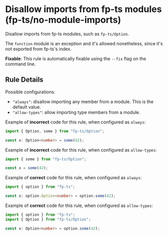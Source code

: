 # Disallow imports from fp-ts modules (fp-ts/no-module-imports)

Disallow imports from fp-ts modules, such as `fp-ts/Option`.

The `function` module is an exception and it's allowed nonetheless, since it's
not exported from fp-ts's index.

**Fixable**: This rule is automatically fixable using the `--fix` flag on the
command line.

## Rule Details

Possible configurations:

- `"always"`: disallow importing any member from a module. This is the default
  value.
- `"allow-types"`: allow importing type members from a module.

Example of **incorrect** code for this rule, when configured as `always`:

```ts
import { Option, some } from "fp-ts/Option";

const x: Option<number> = some(42);
```

Example of **incorrect** code for this rule, when configured as `allow-types`:

```ts
import { some } from "fp-ts/Option";

const x = some(42);
```

Example of **correct** code for this rule, when configured as `always`:

```ts
import { option } from "fp-ts";

const x: option.Option<number> = option.some(42);
```

Example of **correct** code for this rule, when configured as `allow-types`:

```ts
import { option } from "fp-ts";
import { Option } from "fp-ts/Option";

const x: Option<number> = option.some(42);
```
